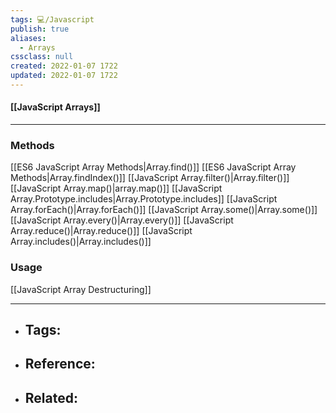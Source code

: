 ```yaml
---
tags: 💻️/Javascript
publish: true
aliases:
  - Arrays
cssclass: null
created: 2022-01-07 1722
updated: 2022-01-07 1722
---
```


#### [[JavaScript Arrays]]

---

### Methods
[[ES6 JavaScript Array Methods|Array.find()]]
[[ES6 JavaScript Array Methods|Array.findIndex()]]
[[JavaScript Array.filter()|Array.filter()]]
[[JavaScript Array.map()|array.map()]]
[[JavaScript Array.Prototype.includes|Array.Prototype.includes]]
[[JavaScript Array.forEach()|Array.forEach()]]
[[JavaScript Array.some()|Array.some()]]
[[JavaScript Array.every()|Array.every()]]
[[JavaScript Array.reduce()|Array.reduce()]]
[[JavaScript Array.includes()|Array.includes()]]

### Usage

[[JavaScript Array Destructuring]]

---

- Tags: 
	- 
- Reference:
	- 
- Related:
	- 